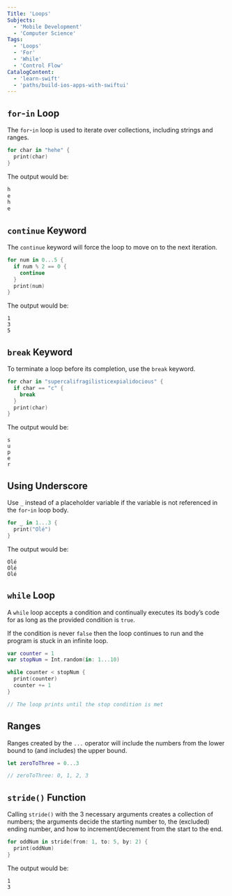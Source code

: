 ```yaml
---
Title: 'Loops'
Subjects:
  - 'Mobile Development'
  - 'Computer Science'
Tags:
  - 'Loops'
  - 'For'
  - 'While'
  - 'Control Flow'
CatalogContent:
  - 'learn-swift'
  - 'paths/build-ios-apps-with-swiftui'
---
```


## `for`-`in` Loop

The `for`-`in` loop is used to iterate over collections, including strings and ranges.

```swift
for char in "hehe" {
  print(char)
}
```

The output would be:

```bash
h
e
h
e
```

## `continue` Keyword

The `continue` keyword will force the loop to move on to the next iteration.

```swift
for num in 0...5 {
  if num % 2 == 0 {
    continue
  }
  print(num)
}
```

The output would be:

```
1
3
5
```

## `break` Keyword

To terminate a loop before its completion, use the `break` keyword.

```swift
for char in "supercalifragilisticexpialidocious" {
  if char == "c" {
    break
  }
  print(char)
}
```

The output would be:

```
s
u
p
e
r
```

## Using Underscore

Use `_` instead of a placeholder variable if the variable is not referenced in the `for`-`in` loop body.

```swift
for _ in 1...3 {
  print("Olé")
}
```

The output would be:

```
Olé
Olé
Olé
```

## `while` Loop

A `while` loop accepts a condition and continually executes its body’s code for as long as the provided condition is `true`.

If the condition is never `false` then the loop continues to run and the program is stuck in an infinite loop.

```swift
var counter = 1
var stopNum = Int.random(in: 1...10)

while counter < stopNum {
  print(counter)
  counter += 1
}

// The loop prints until the stop condition is met
```

## Ranges

Ranges created by the `...` operator will include the numbers from the lower bound to (and includes) the upper bound.

```swift
let zeroToThree = 0...3

// zeroToThree: 0, 1, 2, 3
```

## `stride()` Function

Calling `stride()` with the 3 necessary arguments creates a collection of numbers; the arguments decide the starting number to, the (excluded) ending number, and how to increment/decrement from the start to the end.

```swift
for oddNum in stride(from: 1, to: 5, by: 2) {
  print(oddNum)
}
```

The output would be:

```
1
3
```
